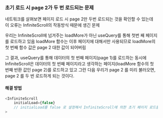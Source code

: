 ### 초기 로드 시 page 2가 두 번 로드되는 문제

네트워크를 살펴보면 페이지 로드 시 page 2만 두번 로드되는 것을 확인할 수 있는데
이 오류는 InfiniteScroll의 작동방식 때문에 생긴 문제

우리는 InfiniteScroll에 넘겨주는 loadMore가 아닌 useQuery를 통해
첫번 째 페이지를 로드하고 있음
loadMore 함수는 이후 페이지에 대해서만 사용되므로 loadMore의 첫 번째 함수 값은 page 2 대한 값이 되어버림

그 결과, useQuery를 통해 데이터의 첫 번째 페이지(page 1)를 로드하는 동시에 InfiniteScroll은 데이터의 첫 번째 페이지라고 생각하는 페이지(loadMore 함수의 첫 번째 반환 값인 page 2)를 로드하고 있고
그런 다음 우리가 page 2 를 미리 불러오면, page 2 를 두 번 로드하게 되는 것이다.

#### 해결 방법

```js
<InfiniteScroll
    initialLoad={false}
    // initialLoad를 false 로 설정해서 InfiniteScroll에 의한 초기 페이지 로드를 제거
>

```
